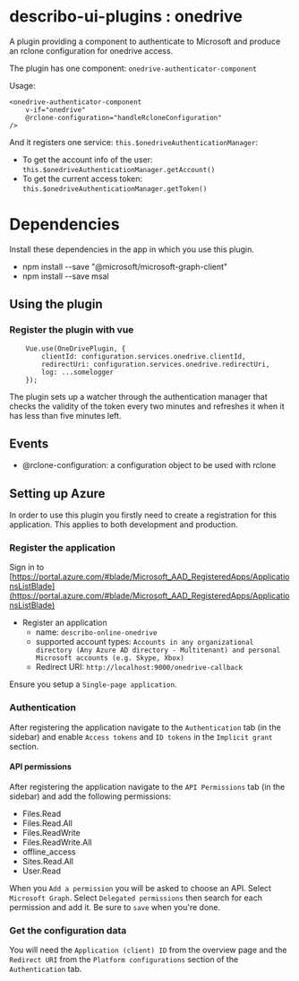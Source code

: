 # describo-ui-plugins : onedrive

A plugin providing a component to authenticate to Microsoft and produce an rclone configuration for onedrive access.

The plugin has one component: `onedrive-authenticator-component`

Usage:

```
<onedrive-authenticator-component
    v-if="onedrive"
    @rclone-configuration="handleRcloneConfiguration"
/>
```

And it registers one service: `this.$onedriveAuthenticationManager`:

-   To get the account info of the user: `this.$onedriveAuthenticationManager.getAccount()`
-   To get the current access token: `this.$onedriveAuthenticationManager.getToken()`

# Dependencies

Install these dependencies in the app in which you use this plugin.

-   npm install --save "@microsoft/microsoft-graph-client"
-   npm install --save msal

## Using the plugin

### Register the plugin with vue

```
    Vue.use(OneDrivePlugin, {
        clientId: configuration.services.onedrive.clientId,
        redirectUri: configuration.services.onedrive.redirectUri,
        log: ...somelogger
    });
```

The plugin sets up a watcher through the authentication manager that checks the validity of the token
every two minutes and refreshes it when it has less than five minutes left.

## Events

-   @rclone-configuration: a configuration object to be used with rclone

## Setting up Azure

In order to use this plugin you firstly need to create a registration for this application. This applies to both development and production.

### Register the application

Sign in to [https://portal.azure.com/#blade/Microsoft_AAD_RegisteredApps/ApplicationsListBlade](https://portal.azure.com/#blade/Microsoft_AAD_RegisteredApps/ApplicationsListBlade)

-   Register an application
    -   name: `describo-online-onedrive`
    -   supported account types: `Accounts in any organizational directory (Any Azure AD directory - Multitenant) and personal Microsoft accounts (e.g. Skype, Xbox)`
    -   Redirect URI: `http://localhost:9000/onedrive-callback`

Ensure you setup a `Single-page application`.

### Authentication

After registering the application navigate to the `Authentication` tab (in the sidebar) and enable `Access tokens` and `ID tokens` in the `Implicit grant` section.

#### API permissions

After registering the application navigate to the `API Permissions` tab (in the sidebar) and add the following permissions:

-   Files.Read
-   Files.Read.All
-   Files.ReadWrite
-   Files.ReadWrite.All
-   offline_access
-   Sites.Read.All
-   User.Read

When you `Add a permission` you will be asked to choose an API. Select `Microsoft Graph`. Select `Delegated permissions` then search for each permission and add it. Be sure to `save` when you're done.

### Get the configuration data

You will need the `Application (client) ID` from the overview page and the `Redirect URI` from the `Platform configurations` section of the `Authentication` tab.

```

```
